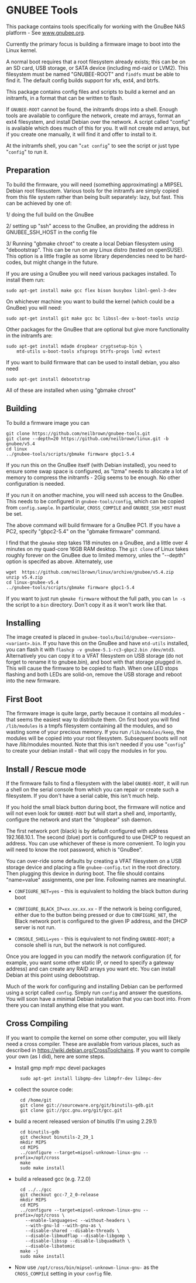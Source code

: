 GNUBEE Tools
============

This package contains tools specifically for working with
the GnuBee NAS platform - See www.gnubee.org.

Currently the primary focus is building a firmware
image to boot into the Linux kernel.

A normal boot requires that a root filesystem already exists;
this can be on an SD card, USB storage, or SATA device (including
md-raid or LVM2).
This filesystem must be named "GNUBEE-ROOT" and `findfs` must be able
to find it.  The default config builds support for xfs, ext4, and btrfs.

This package contains config files and scripts to build a kernel
and an initramfs, in a format that can be written to flash.

If `GNUBEE-ROOT` cannot be found, the initramfs drops into a shell.
Enough tools are available to configure the network, create md arrays,
format an ext4 filesystem, and install Debian over the network.
A script called "config" is available which does much of this for you.
It will not create md arrays, but if you create one manually, it will
find it and offer to install to it.

At the initramfs shell, you can "`cat config`" to see the script or
just type "`config`" to run it.

Preparation
-----------

To build the firmware, you will need (something approximating) a MIPSEL
Debian root filesustem.  Various tools for the initramfs are simply
copied from this file system rather than being built separately: lazy,
but fast.  This can be achieved by one of:

1/ doing the full build on the GnuBee

2/ setting up "ssh" access to the GnuBee, an providing the address in
   GNUBEE_SSH_HOST in the config file

3/ Running "gbmake chroot" to create a local Debian filesystem using
   "debootstrap".  This can be run on any Linux distro (tested on openSUSE).
   This option is a little fragile as some library dependencies need
   to be hard-codes, but might change in the future.

If you are using a GnuBee you will need various packages installed.  To
install them run:

	sudo apt-get install make gcc flex bison busybox libnl-genl-3-dev

On whichever machine you want to build the kernel (which could be a
GnuBee) you will need:

	sudo apt-get install git make gcc bc libssl-dev u-boot-tools unzip

Other packages for the GnuBee that are optional but give more functionality
in the initramfs are:

	sudo apt-get install mdadm dropbear cryptsetup-bin \
		mtd-utils u-boot-tools xfsprogs btrfs-progs lvm2 evtest

If you want to build firmware that can be used to install debian, you
also need

	sudo apt-get install debootstrap

All of these are installed when using "gbmake chroot"

Building
--------

To build a firmware image you can

	git clone https://github.com/neilbrown/gnubee-tools.git
	git clone --depth=20 https://github.com/neilbrown/linux.git -b gnubee/v5.4
	cd linux
	../gnubee-tools/scripts/gbmake firmware gbpc1-5.4

If you run this on the GnuBee itself (with Debian installed), you need
to ensure some swap space is configured, as "lzma" needs to allocate a
lot of memory to compress the initramfs - 2Gig seems to be enough.  No
other configuration is needed.

If you run it on another machine, you will need ssh access to the
GnuBee.  This needs to be configured in `gnubee-tools/config`, which
can be copied from `config.sample`.  In particular, `CROSS_COMPILE`
and `GNUBEE_SSH_HOST` must be set.

The above command will build firmware for a GnuBee PC1.
If you have a PC2, specify "gbpc2-5.4" on the "gbmake firmware" command.

I find that the `gbmake` step takes 118 minutes on a GnuBee, and a
little over 4 minutes on my quad-core 16GB RAM desktop.  The `git
clone` of Linux takes roughly forever on the GnuBee due to limited
memory, unles the "--depth" option is specifed as above.
Alternately, use

	wget  https://github.com/neilbrown/linux/archive/gnubee/v5.4.zip
	unzip v5.4.zip
	cd linux-gnubee-v5.4
	../gnubee-tools/scripts/gbmake firmware gbpc1-5.4


If you want to just run `gbmake firmware` without the full path, you
can `ln -s` the script to a `bin` directory.  Don't copy it as it
won't work like that.

Installing
----------

The image created is placed in `gnubee-tools/build/gnubee-<version>-<variant>.bin`.  If
you have this on the GnuBee and have `mtd-utils` installed, you can
flash it with `flashcp -v gnubee-5.1-rc3-gbpc2.bin /dev/mtd3`.  Alternatively you
can copy it to a VFAT filesystem on USB storage (do not forget to rename
it to gnubee.bin), and boot with that storage plugged in.  This will cause the firmware
to be copied to flash.  When one LED stops flashing and both LEDs are solid-on,
remove the USB storage and reboot into the new firmware.

First Boot
----------

The firmware image is quite large, partly because it contains all
modules - that seems the easiest way to distribute them.  On first
boot you will find `/lib/modules` is a tmpfs filesystem containing all
the modules, and so wasting some of your precious memory.  If you run
`/lib/modules/keep`, the modules will be copied into your root
filesystem.  Subsequent boots will not have /lib/modules mounted.
Note that this isn't needed if you use "`config`" to create your
debian install - that will copy the modules in for you.

Install / Rescue mode
---------------------

If the firmware fails to find a filesystem with the label `GNUBEE-ROOT`,
it will run a shell on the serial console from which you can repair or
create such a filesystem.  If you don't have a serial cable, this
isn't much help.

If you hold the small black button during boot, the firmware will
notice and will not even look for `GNUBEE-ROOT` but will start a shell
and, importantly, configure the network and start the "dropbear" ssh
daemon.

The first network port (black) is by default configured with address
192.168.10.1.  The second (blue) port is configured to use DHCP to
request an address.  You can use whichever of these is more
convenient.  To login you will need to know the root password, which is
"GnuBee".

You can over-ride some defaults by creating a VFAT filesystem on a USB
storage device and placing a file `gnubee-config.txt` in the root
directory.  Then plugging this device in during boot.  The file should
contains "name=value" assignments, one per line.  Following names are
meaningful.

- `CONFIGURE_NET=yes` - this is equivalent to holding the black button
   during boot

- `CONFIGURE_BLACK_IP=xx.xx.xx.xx` - If the network is being
  configured, either due to the button being pressed or due to
  `CONFIGURE_NET`, the Black network port is configured to the given
  IP address, and the DHCP server is not run.

- `CONSOLE_SHELL=yes` - this is equivalent to not finding `GNUBEE-ROOT`;
   a console shell is run, but the network is not configured.

Once you are logged in you can modify the network configuration (if,
for example, you want some other static IP, or need to specify a
gateway address) and can create any RAID arrays you want etc.
You can install Debian at this point using debootstrap.

Much of the work for configuring and installing Debian can be
performed using a script called `config`.  Simply run `config` and
answer the questions.  You will soon have a minimal Debian
installation that you can boot into.  From there  you can install
anything else that you want.

Cross Compiling
---------------

If you want to compile the kernel on some other computer, you will
likely need a cross compiler.  These are available from various
places, such as described in  https://wiki.debian.org/CrossToolchains.
If you want to compile your own (as I did), here are some steps.

- Install gmp mpfr mpc devel packages

        sudo apt-get install libgmp-dev libmpfr-dev libmpc-dev

- collect the source code:

        cd /home/git
        git clone git://sourceware.org/git/binutils-gdb.git
        git clone git://gcc.gnu.org/git/gcc.git

- build a recent released version of binutils (I'm using 2.29.1)

        cd binutils-gdb
        git checkout binutils-2_29_1
        mkdir MIPS
        cd MIPS
        ../configure --target=mipsel-unknown-linux-gnu --prefix=/opt/cross
        make
        sudo make install

- build a released gcc (e.g. 7.2.0)

        cd ../../gcc
        git checkout gcc-7_2_0-release
        mkdir MIPS
        cd MIPS
        ../configure --target=mipsel-unknown-linux-gnu --prefix=/opt/cross \
          --enable-languages=c --without-headers \
          --with-gnu-ld --with-gnu-as \
          --disable-shared --disable-threads \
          --disable-libmudflap --disable-libgomp \
          --disable-libssp --disable-libquadmath \
          --disable-libatomic
        make -j
        sudo make install

- Now use `/opt/cross/bin/mipsel-unknown-linux-gnu-` as the
  `CROSS_COMPILE` setting in your `config` file.
